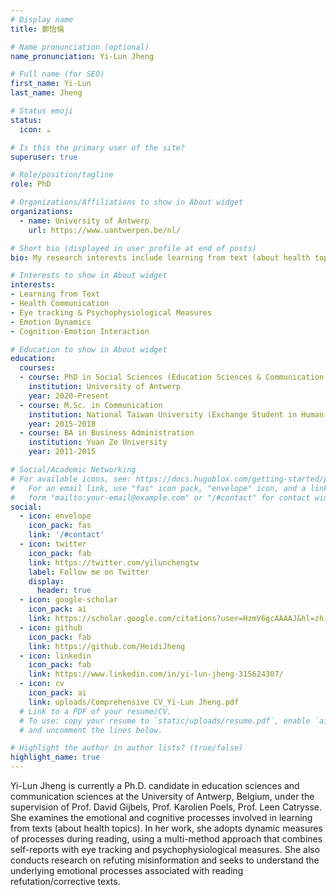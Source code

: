 ```yaml
---
# Display name
title: 鄭怡倫

# Name pronunciation (optional)
name_pronunciation: Yi-Lun Jheng

# Full name (for SEO)
first_name: Yi-Lun
last_name: Jheng

# Status emoji
status:
  icon: ☕️

# Is this the primary user of the site?
superuser: true

# Role/position/tagline
role: PhD

# Organizations/Affiliations to show in About widget
organizations:
  - name: University of Antwerp
    url: https://www.uantwerpen.be/nl/

# Short bio (displayed in user profile at end of posts)
bio: My research interests include learning from text (about health topics), eye tracking & psychophysiological measures, emotion dynamics, and cognition-emotion interaction.

# Interests to show in About widget
interests:
- Learning from Text
- Health Communication
- Eye tracking & Psychophysiological Measures
- Emotion Dynamics
- Cognition-Emotion Interaction

# Education to show in About widget
education:
  courses:
  - course: PhD in Social Sciences (Education Sciences & Communication Sciences)
    institution: University of Antwerp
    year: 2020-Present
  - course: M.Sc. in Communication 
    institution: National Taiwan University (Exchange Student in Human Factor and Ergonomics at Tsinghua University, China, 2017-2018)
    year: 2015-2018
  - course: BA in Business Administration
    institution: Yuan Ze University
    year: 2011-2015

# Social/Academic Networking
# For available icons, see: https://docs.hugoblox.com/getting-started/page-builder/#icons
#   For an email link, use "fas" icon pack, "envelope" icon, and a link in the
#   form "mailto:your-email@example.com" or "/#contact" for contact widget.
social:
  - icon: envelope
    icon_pack: fas
    link: '/#contact'
  - icon: twitter
    icon_pack: fab
    link: https://twitter.com/yilunchengtw
    label: Follow me on Twitter
    display:
      header: true
  - icon: google-scholar
    icon_pack: ai
    link: https://scholar.google.com/citations?user=HzmV6gcAAAAJ&hl=zh-TW&oi=ao
  - icon: github
    icon_pack: fab
    link: https://github.com/HeidiJheng
  - icon: linkedin
    icon_pack: fab
    link: https://www.linkedin.com/in/yi-lun-jheng-315624307/
  - icon: cv
    icon_pack: ai
    link: uploads/Comprehensive CV_Yi-Lun Jheng.pdf
  # Link to a PDF of your resume/CV.
  # To use: copy your resume to `static/uploads/resume.pdf`, enable `ai` icons in `params.yaml`,
  # and uncomment the lines below.

# Highlight the author in author lists? (true/false)
highlight_name: true
---
```


Yi-Lun Jheng is currently a Ph.D. candidate in education sciences and communication sciences at the University of Antwerp, Belgium, under the supervision of Prof. David Gijbels, Prof. Karolien Poels, Prof. Leen Catrysse. She examines the emotional and cognitive processes involved in learning from texts (about health topics). In her work, she adopts dynamic measures of processes during reading, using a multi-method approach that combines self-reports with eye tracking and psychophysiological measures. She also conducts research on refuting misinformation and seeks to understand the underlying emotional processes associated with reading refutation/corrective texts.
